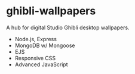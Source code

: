 # ghibli-wallpapers

A hub for digital Studio Ghibli desktop wallpapers.

-   Node.js, Express
-   MongoDB w/ Mongoose
-   EJS
-   Responsive CSS
-   Advanced JavaScript

